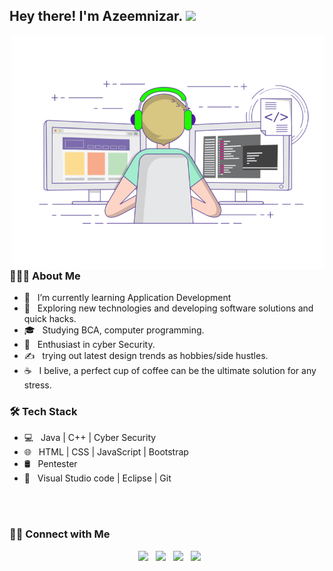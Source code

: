 <h2> Hey there! I'm Azeemnizar. <img src="https://camo.githubusercontent.com/e8e7b06ecf583bc040eb60e44eb5b8e0ecc5421320a92929ce21522dbc34c891/68747470733a2f2f6d656469612e67697068792e636f6d2f6d656469612f6876524a434c467a6361737252346961377a2f67697068792e676966" width="25"></h2>
<img align="right" alt="GIF" src="https://raw.githubusercontent.com/devSouvik/devSouvik/master/gif3.gif" width="500"/>
 <script src="https://tryhackme.com/badge/859837"></script>
<h3> 👨🏻‍💻 About Me </h3>

- 🔭 &nbsp; I’m currently learning  Application Development
- 🤔 &nbsp; Exploring new technologies and developing software solutions and quick hacks.
- 🎓 &nbsp; Studying BCA, computer programming.
- 🌱 &nbsp; Enthusiast in cyber Security.
- ✍️ &nbsp; trying out latest design trends as hobbies/side hustles.
- ☕ &nbsp; I belive, a perfect cup of coffee can be the ultimate solution for any stress. 

<h3>🛠 Tech Stack</h3>

- 💻 &nbsp;  Java | C++ | Cyber Security 
- 🌐 &nbsp;  HTML | CSS | JavaScript | Bootstrap 
- 🛢 &nbsp;  Pentester 
- 🔧 &nbsp; Visual Studio code | Eclipse | Git
    

<br>


</br>



<h3> 🤝🏻 Connect with Me </h3>

<p align="center">
&nbsp; <a href="https://twitter.com/Azeemnizar6" target="_blank" rel="noopener noreferrer"><img src="https://img.icons8.com/plasticine/100/000000/twitter.png" width="50" /></a>  
&nbsp; <a href="https://www.instagram.com/mr_aziiiii/" target="_blank" rel="noopener noreferrer"><img src="https://img.icons8.com/plasticine/100/000000/instagram-new.png" width="50" /></a>  
&nbsp; <a href="https://www.linkedin.com/in/azeem-nizar-915a421a6/(" target="_blank" rel="noopener noreferrer"><img src="https://img.icons8.com/plasticine/100/000000/linkedin.png" width="50" /></a>
&nbsp; <a href="mailto:Azeemnizar5@gmail.com" target="_blank" rel="noopener noreferrer"><img src="https://img.icons8.com/plasticine/100/000000/gmail.png"  width="50" /></a>
</p>

